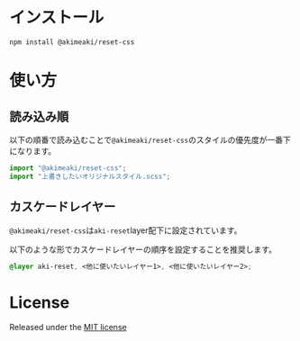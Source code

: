 # インストール

```
npm install @akimeaki/reset-css
```

# 使い方

## 読み込み順

以下の順番で読み込むことで`@akimeaki/reset-css`のスタイルの優先度が一番下になります。

```js
import "@akimeaki/reset-css";
import "上書きしたいオリジナルスタイル.scss";
```

## カスケードレイヤー

`@akimeaki/reset-css`は`aki-reset`layer配下に設定されています。

以下のような形でカスケードレイヤーの順序を設定することを推奨します。

```css
@layer aki-reset, <他に使いたいレイヤー1>, <他に使いたいレイヤー2>;
```

# License

Released under the [MIT license](https://opensource.org/license/mit)
